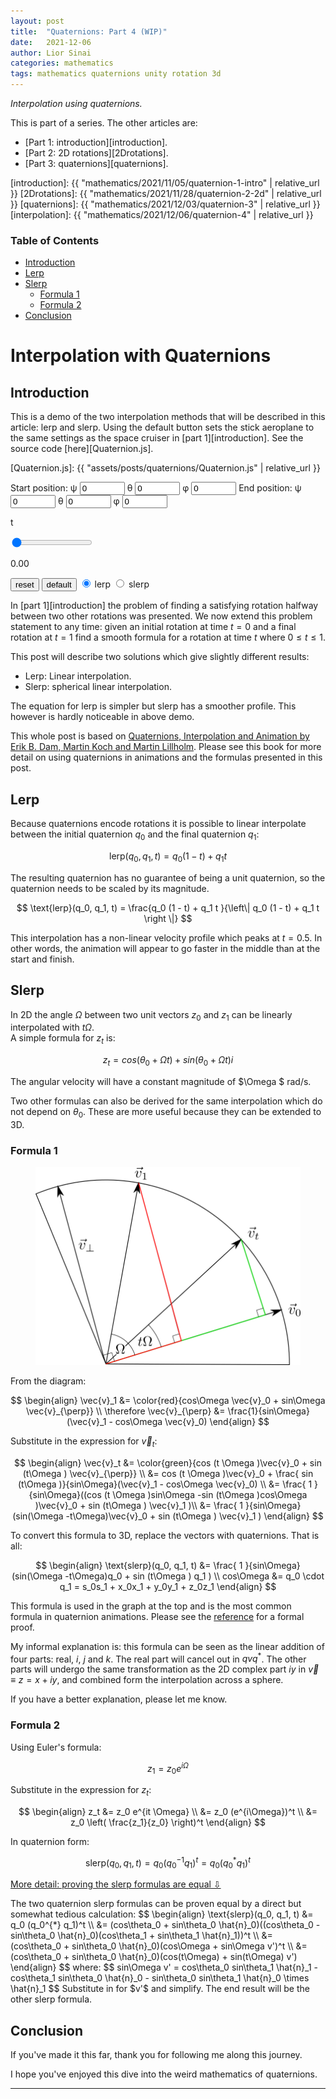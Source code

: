```yaml
---
layout: post
title:  "Quaternions: Part 4 (WIP)"
date:   2021-12-06
author: Lior Sinai
categories: mathematics
tags: mathematics quaternions unity rotation 3d
---
```


_Interpolation using quaternions._ 


This is part of a series. The other articles are:
- [Part 1: introduction][introduction].
- [Part 2: 2D rotations][2Drotations].
- [Part 3: quaternions][quaternions].

[introduction]: {{ "mathematics/2021/11/05/quaternion-1-intro" | relative_url }}
[2Drotations]: {{ "mathematics/2021/11/28/quaternion-2-2d" | relative_url }}
[quaternions]: {{ "mathematics/2021/12/03/quaternion-3" | relative_url }}
[interpolation]: {{ "mathematics/2021/12/06/quaternion-4" | relative_url }}

<script src="https://cdn.plot.ly/plotly-gl3d-2.5.1.min.js"> </script>
<link rel="stylesheet" href="/assets/posts/quaternions/style.css">

### Table of Contents
- [Introduction](#introduction)
- [Lerp](#lerp)
- [Slerp](#slerp)
	- [Formula 1](#formula-1)
	- [Formula 2](#formula-2)
- [Conclusion](#conclusion)

# Interpolation with Quaternions
## Introduction

This is a demo of the two interpolation methods that will be described in this article: lerp and slerp.
Using the default button sets the stick aeroplane to the same settings as the space cruiser in [part 1][introduction]. See the source code [here][Quaternion.js].

[Quaternion.js]: {{ "assets/posts/quaternions/Quaternion.js" | relative_url }}

<div class="plot3d-container">
	<form class="grid-container">
		Start position:  
		<label for="psiNumber">&psi;</label>
		<input type="number" id="psiStartNumber" min="-360" max="360" value="0">
		<label for="thetaNumber">&theta;</label>
		<input type="number" id="thetaStartNumber" min="-360" max="360" value="0">
		<label for="psiNumber">&phi;</label>
		<input type="number" id="phiStartNumber" min="-360" max="360" value="0">
		End position:
		<label for="psiNumber">&psi;</label>
		<input type="number" id="psiEndNumber" min="-360" max="360" value="0">
		<label for="thetaNumber">&theta;</label>
		<input type="number" id="thetaEndNumber" min="-360" max="360" value="0">
		<label for="psiNumber">&phi;</label>
		<input type="number" id="phiEndNumber" min="-360" max="360" value="0">
	</form>
	<div class="sliderContainer">
		<p class="sliderValue left">t</p>
		<input id="tSlider" type="range" min="0" max="1" step="0.01" value="0" class="slider">
		<p id='tSliderText' class="sliderValue right">0.00</p>
	</div>
	<form>
		<button type="button" id="resetButton">reset</button>
		<button type="button" id="defaultButton">default</button>
		<input type="radio" id="lerpRadio" checked name="interpRadios">
		<label for="lerpRadio">lerp</label>
		<input type="radio" id="slerpRadio" name="interpRadios">
		<label for="slerpRadio">slerp</label>
	</form>
	<div id="canvas" class="plotly">
		<script src="/assets/posts/quaternions/plotInterpolation.js" type="module"></script>
	</div>
</div>

In [part 1][introduction] the problem of finding a satisfying rotation halfway between two other rotations was presented.
We now extend this problem statement to any time: given an initial rotation at time $t=0$ and a final rotation at $t=1$ find a smooth formula for a rotation at time $t$ where $0 \leq t \leq 1$.

This post will describe two solutions which give slightly different results:
- Lerp: Linear interpolation.
- Slerp: spherical linear interpolation.

The equation for lerp is simpler but slerp has a smoother profile. 
This however is hardly noticeable in above demo.

This whole post is based on [Quaternions, Interpolation and Animation by Erik B. Dam, Martin Koch and Martin Lillholm][Dam1998]. Please see this book for more detail on using quaternions in animations and the formulas presented in this post.

[Dam1998]: https://web.mit.edu/2.998/www/QuaternionReport1.pdf

## Lerp

Because quaternions encode rotations it is possible to linear interpolate between the initial quaternion $q_0$ and the final quaternion $q_1$:

$$ \text{lerp}(q_0, q_1, t) = q_0 (1 - t) + q_1 t $$

The resulting quaternion has no guarantee of being a unit quaternion, so the quaternion needs to be scaled by its magnitude.

$$ \text{lerp}(q_0, q_1, t) = \frac{q_0 (1 - t) + q_1 t }{\left\| q_0 (1 - t) + q_1 t  \right \|} $$

This interpolation has a non-linear velocity profile which peaks at $t=0.5$. 
In other words, the animation will appear to go faster in the middle than at the start and finish.

## Slerp

In 2D the angle $\Omega$ between two unit vectors $z_0$ and $z_1$ can be linearly interpolated with $t\Omega$.  
A simple formula for $z_t$ is:

$$ z_t = cos(\theta_0 + \Omega t) +  sin(\theta_0 + \Omega t) i $$

The angular velocity will have a constant magnitude of $\Omega $ rad/s.

Two other formulas can also be derived for the same interpolation which do not depend on $\theta_0$. These are more useful because they can be extended to 3D.
 
### Formula 1 

<figure class="post-figure">
<img class="img-50"
    src="/assets/posts/quaternions/slerp.png"
	alt="geometric construction for slerp"
	>
<figcaption></figcaption>
</figure>

From the diagram:

$$ 
\begin{align}
\vec{v}_1 &= \color{red}{cos\Omega \vec{v}_0 + sin\Omega \vec{v}_{\perp}} \\
\therefore \vec{v}_{\perp} &= \frac{1}{sin\Omega} (\vec{v}_1 - cos\Omega \vec{v}_0)
\end{align}
$$

Substitute in the expression for $\vec{v}_t$:

 $$ 
\begin{align}
\vec{v}_t &= \color{green}{cos (t \Omega )\vec{v}_0 + sin (t\Omega ) \vec{v}_{\perp}} \\
          &= cos (t \Omega )\vec{v}_0 + \frac{ sin (t\Omega )}{sin\Omega}(\vec{v}_1 - cos\Omega \vec{v}_0) \\
		  &= \frac{ 1 }{sin\Omega}((cos (t \Omega )sin\Omega  -sin (t\Omega )cos\Omega )\vec{v}_0 + sin (t\Omega ) \vec{v}_1 )\\
		  &= \frac{ 1 }{sin\Omega}(sin(\Omega -t\Omega)\vec{v}_0 + sin (t\Omega ) \vec{v}_1 )
\end{align}
$$

To convert this formula to 3D, replace the vectors with quaternions. That is all:

$$ 
\begin{align}
\text{slerp}(q_0, q_1, t) &= \frac{ 1 }{sin\Omega}(sin(\Omega -t\Omega)q_0 + sin (t\Omega ) q_1 ) \\
cos\Omega &= q_0 \cdot q_1 = s_0s_1 + x_0x_1 + y_0y_1 + z_0z_1
\end{align}
$$

This formula is used in the graph at the top and is the most common formula in quaternion animations. Please see the [reference][dam1998] for a formal proof.

My informal explanation is: this formula can be seen as the linear addition of four parts: real, $i$, $j$ and $k$. The real part will cancel out in $qvq^{*}$. The other parts will undergo the same transformation as the 2D complex part $iy$ in $\vec{v} \equiv z = x + iy$, and combined form the interpolation across a sphere.

If you have a better explanation, please let me know.

### Formula 2

Using Euler's formula:

$$ z_1 = z_0 e^{i \Omega} $$

Substitute in the expression for $z_t$:

$$ 
\begin{align}
	z_t &= z_0 e^{it \Omega} \\
	    &= z_0 (e^{i\Omega})^t \\
		&= z_0 \left( \frac{z_1}{z_0} \right)^t
\end{align}
$$

In quaternion form:

$$ \text{slerp}(q_0, q_1, t) = q_0 (q_0^{-1} q_1)^t = q_0 (q_0^{*} q_1)^t $$

<p>
  <a class="btn" data-toggle="collapse" href="#proofEqual" role="button" aria-expanded="false" aria-controls="collapseExample">
    More detail: proving the slerp formulas are equal &#8681;
  </a>
</p>
<div class="collapse" id="proofEqual">
  <div class="card card-body ">
		The two quaternion slerp formulas can be proven equal by a direct but somewhat tedious calculation:
		$$
		\begin{align}
			\text{slerp}(q_0, q_1, t) &=  q_0 (q_0^{*} q_1)^t \\
				&= (cos\theta_0 + sin\theta_0 \hat{n}_0)((cos\theta_0 - sin\theta_0 \hat{n}_0)(cos\theta_1 + sin\theta_1 \hat{n}_1))^t \\
				&= (cos\theta_0 + sin\theta_0 \hat{n}_0)(cos\Omega + sin\Omega v')^t \\
				&= (cos\theta_0 + sin\theta_0 \hat{n}_0)(cos(t\Omega) + sin(t\Omega) v')
		\end{align}
		$$
		where:
		$$ sin\Omega v' = cos\theta_0 sin\theta_1 \hat{n}_1 - cos\theta_1 sin\theta_0 \hat{n}_0 - sin\theta_0 sin\theta_1 \hat{n}_0 \times \hat{n}_1 $$
		Substitute in for $v'$ and simplify. The end result will be the other slerp formula.
  </div>
</div>

## Conclusion

If you've made it this far, thank you for following me along this journey.

I hope you've enjoyed this dive into the weird mathematics of quaternions.

---


